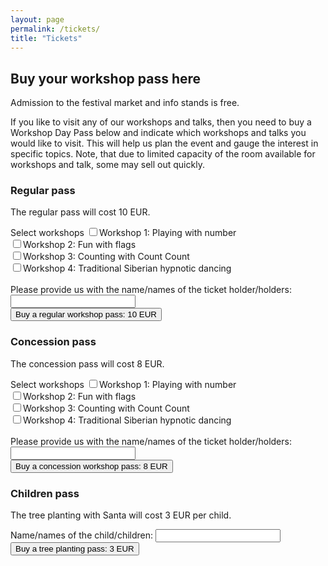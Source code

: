 ```yaml
---
layout: page
permalink: /tickets/
title: "Tickets"
---
```


## Buy your workshop pass here

Admission to the festival market and info stands is free. 

If you like to visit any of our workshops and talks, then you need to buy a Workshop Day Pass below and indicate which workshops and talks you would like to visit. This will help us plan the event and gauge the interest in specific topics. Note, that due to limited capacity of the room available for workshops and talk, some may sell out quickly.

### Regular pass

The regular pass will cost 10 EUR.

<div>
  <form action="https://zerowastefestival.foxycart.com/cart" method="post" accept-charset="utf-8">  
    <input type="hidden" name="name" value="Workshop pass (regular)" />
    <input type="hidden" name="price" value="10" />
    <input type="hidden" name="code" value="ws_pass_regular" />
    <label class="label_left">Select workshops</label>
	<input type="checkbox" name="Workshop 1" value="yes">Workshop 1: Playing with number<br>
	<input type="checkbox" name="Workshop 2" value="yes">Workshop 2: Fun with flags<br>
	<input type="checkbox" name="Workshop 3" value="yes">Workshop 3: Counting with Count Count<br>
	<input type="checkbox" name="Workshop 4" value="yes">Workshop 4: Traditional Siberian hypnotic dancing<br><br>
	<label class="label_left">Please provide us with the name/names of the ticket holder/holders:</label>
	<input type="text" name="Name" style="width: 200px;"><br>	
  <input type="submit" value="Buy a regular workshop pass: 10 EUR" class="submit" />
  </form>
</div>

### Concession pass

The concession pass will cost 8 EUR.

<div>
  <form action="https://zerowastefestival.foxycart.com/cart" method="post" accept-charset="utf-8">  
    <input type="hidden" name="name" value="Workshop pass (concession)" />
    <input type="hidden" name="price" value="8" />
    <input type="hidden" name="code" value="ws_pass_concession" />
    <label class="label_left">Select workshops</label>
	<input type="checkbox" name="Workshop 1" value="yes">Workshop 1: Playing with number<br>
	<input type="checkbox" name="Workshop 2" value="yes">Workshop 2: Fun with flags<br>
	<input type="checkbox" name="Workshop 3" value="yes">Workshop 3: Counting with Count Count<br>
	<input type="checkbox" name="Workshop 4" value="yes">Workshop 4: Traditional Siberian hypnotic dancing<br><br>
	<label class="label_left">Please provide us with the name/names of the ticket holder/holders:</label>
	<input type="text" name="Name" style="width: 200px;"><br>	
  <input type="submit" value="Buy a concession workshop pass: 8 EUR" class="submit" />
  </form>
</div>

### Children pass

The tree planting with Santa will cost 3 EUR per child.

<div>
  <form action="https://zerowastefestival.foxycart.com/cart" method="post" accept-charset="utf-8">  
    <input type="hidden" name="name" value="Tree planting with Santa" />
    <input type="hidden" name="price" value="3" />
    <input type="hidden" name="code" value="ws_pass_santa" />
	<label class="label_left">Name/names of the child/children:</label>
	<input type="text" name="Name" style="width: 200px;"><br>
  <input type="submit" value="Buy a tree planting pass: 3 EUR" class="submit" />
  </form>
</div>

<p data-fc-id="minicart" style="display:none;">
	<a href="https://zerowastefestival.foxycart.com/cart?cart=view">
	    View order summary:<br>
		<span data-fc-id="minicart-quantity">0</span>
		<span data-fc-id="minicart-singular"> item </span>
		<span data-fc-id="minicart-plural"> items </span>
		in cart. Total cost: EUR
		<span data-fc-id="minicart-order-total">0</span>
	</a>
</p>